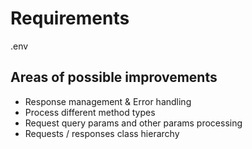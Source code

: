 # Requirements
.env

## Areas of possible improvements
* Response management & Error handling
* Process different method types
* Request query params and other params processing
* Requests / responses class hierarchy